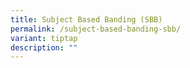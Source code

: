 ```yaml
---
title: Subject Based Banding (SBB)
permalink: /subject-based-banding-sbb/
variant: tiptap
description: ""
---
```

